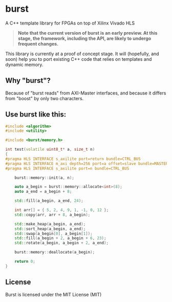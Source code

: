burst
=====

A C++ template library for FPGAs on top of Xilinx Vivado HLS

> **Note that the current version of burst is an early preview. At this stage, the framework, including the API, are likely to undergo frequent changes.**

This library is currently at a proof of concept stage. It will (hopefully, and soon) help you to port existing C++ code that relies on templates and dynamic memory.

Why "burst"?
------------

Because of "burst reads" from AXI-Master interfaces, and because it differs from "boost" by only two characters.

Use burst like this:
--------------------

```C++
#include <algorithm>
#include <utility>

#include <burst/memory.h>

int test(volatile uint8_t* a, size_t n)
{
#pragma HLS INTERFACE s_axilite port=return bundle=CTRL_BUS
#pragma HLS INTERFACE m_axi depth=256 port=a offset=slave bundle=MASTER_BUS
#pragma HLS INTERFACE s_axilite port=n bundle=CTRL_BUS

    burst::memory::init(a, n);

    auto a_begin = burst::memory::allocate<int>(8);
    auto a_end = a_begin + 8;

    std::fill(a_begin, a_end, 24);

    int arr[] = { 5, 2, 4, 9, 1, -1, 0, 12 };
    std::copy(arr, arr + 8, a_begin);

    std::make_heap(a_begin, a_end);
    std::sort_heap(a_begin, a_end);
    std::swap(a_begin[0], a_begin[1]);
    std::fill(a_begin + 2, a_begin + 6, 23);
    std::rotate(a_begin, a_begin + 2, a_end);

    burst::memory::deallocate(a_begin);

    return 0;
}
```

License
-------

Burst is licensed under the MIT License (MIT)
